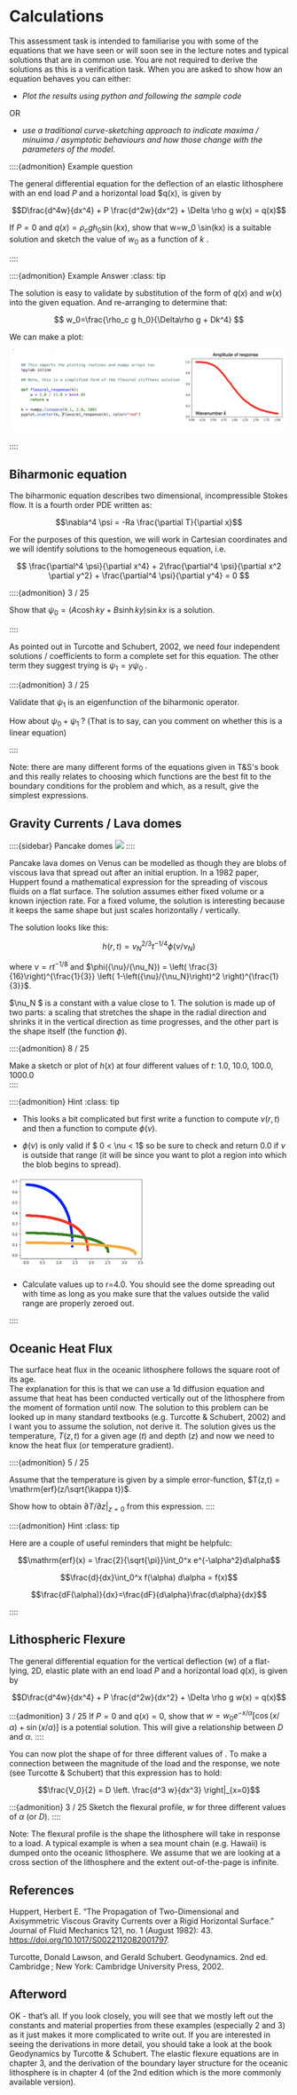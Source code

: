 # Calculations

This assessment task is intended to familiarise you with some of the equations that we have seen or will soon see in the lecture notes and typical solutions that are in common use. You are not required to derive the solutions as this is a verification task. When you are asked to show how an equation behaves you can either:

 - *Plot the results using python and following the sample code* 
 
 OR 
 
- *use a traditional curve-sketching approach to indicate maxima / minuima / asymptotic behaviours and how those change with the parameters of the model.*


::::{admonition} Example question

The general differential equation for the deflection of an elastic lithosphere with an end load $P$  and a horizontal load $q(x), is given by

$$D\frac{d^4w}{dx^4} + P \frac{d^2w}{dx^2} + \Delta \rho g w(x) = q(x)$$

If $P=0$ and $q(x)=\rho_c g h_0 \sin(kx)$, show that w=w_0 \sin(kx) is a suitable solution and sketch the value of $w_0$ as a function of $k$ .

::::


::::{admonition} Example Answer
:class: tip

The solution is easy to validate by substitution of the form of $q(x)$ and $w(x)$ into the given equation. And re-arranging to determine that:

$$ w_0=\frac{\rho_c g h_0}{\Delta\rho g + Dk^4}  $$

We can make a plot:

![](Figures/calculations/ExampleAnswerPlot.png)

::::

## Biharmonic equation

The biharmonic equation describes two dimensional, incompressible Stokes flow. It is a fourth order PDE written as:

$$\nabla^4 \psi = -Ra \frac{\partial T}{\partial x}$$

For the purposes of this question, we will work in Cartesian coordinates and we will identify solutions to the homogeneous equation, i.e. 

$$
\frac{\partial^4 \psi}{\partial x^4} +
2\frac{\partial^4 \psi}{\partial x^2 \partial y^2} +
\frac{\partial^4 \psi}{\partial y^4} = 0
$$
	
::::{admonition} 3 / 25
   
Show that $\psi_0 = \left( A \cosh ky + B \sinh ky \right) \sin kx$ is a solution. 

::::

As pointed out in Turcotte and Schubert, 2002, we need four independent solutions / coefficients to form a complete set for this equation. The other term they suggest trying is $\psi_1 = y\psi_0$ . 

::::{admonition} 3 / 25

Validate that $\psi_1$ is an eigenfunction of the biharmonic operator. 

How about $\psi_0 + \psi_1$ ? 
(That is to say, can you comment on whether this is a linear equation)

::::

Note: there are many different forms of the equations given in T&S's book and this really relates to choosing which functions are the best fit to the boundary conditions for the problem and which, as a result, give the simplest expressions.

## Gravity Currents / Lava domes

::::{sidebar} Pancake domes
![](Figures/calculations/PancakeDomes.png)
::::

Pancake lava domes on Venus can be modelled as though they are blobs of viscous lava that spread out after an initial eruption. In a 1982 paper, Huppert found a mathematical expression for the spreading of viscous fluids on a flat surface. The solution assumes either fixed volume or a known injection rate. For a fixed volume, the solution is interesting because it keeps the same shape but just scales horizontally / vertically. 

The solution looks like this:

$$ h(r,t) = \nu_N^{2/3}  t^{-1/4} \phi(\nu/\nu_N) $$

where  $\nu =  r t^{-1 / 8}$ and $\phi({\nu}/{\nu_N}) = \left( \frac{3}{16}\right)^{\frac{1}{3}} 
\left( 1-\left({\nu}/{\nu_N}\right)^2 \right)^{\frac{1}{3}}$.

$\nu_N $ is a constant with a value close to 1. The solution is made up of two parts: a scaling that stretches the shape in the radial direction and shrinks it in the vertical direction as time progresses, and the other part is the shape itself (the function $\phi$).

::::{admonition} 8 / 25

Make a sketch or plot of $h(x)$  at four different values of $t$: 1.0, 10.0, 100.0, 1000.0  
::::

::::{admonition} Hint 
:class: tip


 - This looks a bit complicated but first write a function to compute $\nu(r,t)$ and then a function to compute $\phi(\nu)$. 

 - $\phi(\nu)$ is only valid if $ 0 < \nu < 1$  so be sure to check and return 0.0 if $\nu$ is outside that range (it will be since you want to plot a region into which the blob begins to spread).

<img src="Figures/calculations/GravityCurrentCalcs.png" width=50%>


 - Calculate values up to r=4.0. You should see the dome spreading out with time as long as you make sure that the values outside the valid range are properly zeroed out.

::::


## Oceanic Heat Flux


The surface heat flux in the oceanic lithosphere follows the square root of its age.  
The explanation for this is that we can use a 1d diffusion equation and assume that heat has been conducted vertically out of the lithosphere from the moment of formation until now. The solution to this problem can be looked up in many standard textbooks (e.g. Turcotte & Schubert, 2002) and I want you to assume the solution, not derive it. The solution gives us the temperature, $T(z,t)$ for a given age ($t$) and depth ($z$) and now we need to know the heat flux (or temperature gradient). 

::::{admonition} 5 / 25

Assume that the temperature is given by a simple error-function, $T(z,t) = \mathrm{erf}(z/\sqrt{\kappa t})$. 

Show how to obtain $\left. \partial T / \partial z \right|_{z=0}$  from this expression. 
::::


::::{admonition} Hint 
:class: tip

Here are a couple of useful reminders that might be helpfulc:

$$\mathrm{erf}(x) = \frac{2}{\sqrt{\pi}}\int_0^x e^{-\alpha^2}d\alpha$$

$$\frac{d}{dx}\int_0^x f(\alpha) d\alpha = f(x)$$ 

$$\frac{dF(\alpha)}{dx}=\frac{dF}{d\alpha}\frac{d\alpha}{dx}$$

::::


## Lithospheric Flexure

The general differential equation for the vertical deflection (w) of a flat-lying, 2D, elastic plate  with an end load $P$ and a horizontal load $q(x)$, is given by

$$D\frac{d^4w}{dx^4} + P \frac{d^2w}{dx^2} + \Delta \rho g w(x) = q(x)$$
	
:::{admonition} 3 / 25
If $P=0$  and $q(x)=0$, show that $w = w_0 e^{-x/\alpha} \left[ \cos(x/\alpha) +  \sin(x/\alpha)  \right]$ is a potential solution. This will give a relationship between $D$ and $\alpha$. 
::::

You can now plot the shape of  for three different values of .
To make a connection between the magnitude of the load and the response, we note (see Turcotte & Schubert) that this expression has to hold:

$$\frac{V_0}{2} = D \left. \frac{d^3 w}{dx^3} \right|_{x=0}$$
	
:::{admonition} 3 / 25
Sketch the flexural profile, $w$ for three different values of $\alpha$ (or $D$). 
::::

Note: The flexural profile is the shape the lithosphere will take in response to a load. A typical example is when a sea mount chain (e.g. Hawaii) is dumped onto the oceanic lithosphere.  We assume that we are looking at a cross section of the lithosphere and the extent out-of-the-page is infinite.


## References

Huppert, Herbert E. “The Propagation of Two-Dimensional and Axisymmetric Viscous Gravity Currents over a Rigid Horizontal Surface.” Journal of Fluid Mechanics 121, no. 1 (August 1982): 43. https://doi.org/10.1017/S0022112082001797.

Turcotte, Donald Lawson, and Gerald Schubert. Geodynamics. 2nd ed. Cambridge ; New York: Cambridge University Press, 2002.

## Afterword

OK - that’s all. If you look closely, you will see that we mostly left out the constants and material properties from these examples (especially 2 and 3) as it just makes it more complicated to write out. If you are interested in seeing the derivations in more detail, you should take a look at the book Geodynamics by Turcotte & Schubert. The elastic flexure equations are in chapter 3, and the derivation of the boundary layer structure for the oceanic lithosphere is in chapter 4 (of the 2nd edition which is the more commonly available version).